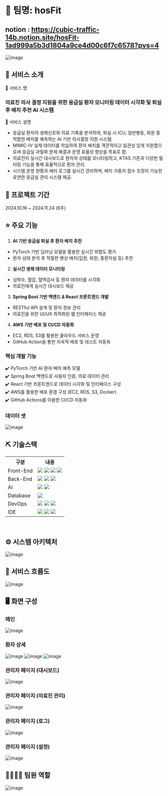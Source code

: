 # 📎 팀명: hosFit
## notion : https://cubic-traffic-14b.notion.site/hosFit-1ad999a5b3d1804a9ce4d00c6f7c6578?pvs=4
![image](https://github.com/user-attachments/assets/00440e78-d1f3-43a4-9843-feb6e103d1d2)



## 👀 서비스 소개
🔹 서비스 명<br>
 ### 의료진 의사 결정 지원을 위한 응급실 환자 모니터링 데이터 시각화 및 퇴실 후 배치 추천 AI 시스템

🔹 서비스 설명<br>
- 응급실 환자의 생체신호와 의료 기록을 분석하여, 퇴실 시 ICU, 일반병동, 퇴원 중 적합한 배치를 예측하는 AI 기반 의사결정 지원 시스템.
- MIMIC-IV 실제 데이터를 학습하여 환자 배치를 객관적이고 일관성 있게 지원함으로써 응급실 과밀화 문제 해결과 운영 효율성 향상을 목표로 함.
- 의료진이 실시간 대시보드로 환자의 상태를 모니터링하고, KTAS 기준과 다양한 필터링 기능을 통해 효율적으로 환자 관리.
- 시스템 운영 현황과 에러 로그를 실시간 관리하며, 배치 가중치 점수 조정이 가능한 유연한 응급실 관리 시스템 제공.

## 📅 프로젝트 기간
2024.10.16 ~ 2024.11.24 (6주)
<br>

## ⭐ 주요 기능
1. <strong>AI 기반 응급실 퇴실 후 환자 배치 추천</strong>
- PyTorch 기반 딥러닝 모델을 활용한 실시간 위험도 평가
- 환자 상태 분석 후 적절한 병상 배치(입원, 퇴원, 중환자실 등) 추천
2. <strong>실시간 생체 데이터 모니터링</strong>
- 심박수, 혈압, 혈액검사 등 환자 데이터를 시각화
- 의료진에게 실시간 대시보드 제공
3. <strong>Spring Boot 기반 백엔드 & React 프론트엔드 개발</strong>
- RESTful API 설계 및 환자 정보 관리
- 의료진을 위한 UI/UX 최적화된 웹 인터페이스 제공
4. <strong>AWS 기반 배포 및 CI/CD 자동화</strong>
- EC2, RDS, S3를 활용한 클라우드 서비스 운영
- GitHub Action을 통한 지속적 배포 및 테스트 자동화

### 핵심 개발 기능
✔️ PyTorch 기반 AI 환자 배치 예측 모델<br>
✔️ Spring Boot 백엔드로 사용자 인증, 의료 데이터 관리<br>
✔️ React 기반 프론트엔드로 데이터 시각화 및 인터페이스 구성<br>
✔️ AWS를 활용한 배포 환경 구성 (EC2, RDS, S3, Docker)<br>
✔️ GitHub Actions를 이용한 CI/CD 자동화
<br>

### 데이터 셋
![image](https://github.com/user-attachments/assets/e80bbd88-cb94-4f02-af37-1ae2a19ba35e)
<br>

## ⛏ 기술스택
<table>
    <tr>
        <th>구분</th>
        <th>내용</th>
    </tr>
    <tr>
        <td>Front-End</td>
        <td>
          <img src="https://img.shields.io/badge/HTML5-E34F26?style=for-the-badge&logo=HTML5&logoColor=white"/>
          <img src="https://img.shields.io/badge/CSS3-1572B6?style=for-the-badge&logo=CSS3&logoColor=white"/>
          <img src="https://img.shields.io/badge/react-%2320232a.svg?style=for-the-badge&logo=react&logoColor=%2361DAFB"/>
          <img src="https://img.shields.io/badge/JavaScript-F7DF1E?style=for-the-badge&logo=JavaScript&logoColor=white"/>
        </td>
    </tr>
    <tr>
        <td>Back-End</td>
        <td>
            <img src="https://img.shields.io/badge/Java-007396?style=for-the-badge&logo=java&logoColor=white"/>
            <img src="https://img.shields.io/badge/spring-%236DB33F.svg?style=for-the-badge&logo=spring&logoColor=white"/>
            <img src="https://img.shields.io/badge/flask-%23000.svg?style=for-the-badge&logo=flask&logoColor=white"/>
        </td>
    </tr>
    <tr>
        <td>AI</td>
        <td>
            <img src="https://img.shields.io/badge/scikit--learn-%23F7931E.svg?style=for-the-badge&logo=scikit-learn&logoColor=white"/>
            <img src="https://img.shields.io/badge/PyTorch-%23EE4C2C.svg?style=for-the-badge&logo=PyTorch&logoColor=white"/>
        </td>
    </tr>
    <tr>
        <td>Database</td>
        <td>
            <img src="https://img.shields.io/badge/mysql-4479A1.svg?style=for-the-badge&logo=mysql&logoColor=white"/>
        </td>
    </tr>
    <tr>
        <td>DevOps</td>
        <td>
            <img src="https://img.shields.io/badge/AWS-%23FF9900.svg?style=for-the-badge&logo=amazon-aws&logoColor=white"/>
            <img src="https://img.shields.io/badge/github%20actions-%232671E5.svg?style=for-the-badge&logo=githubactions&logoColor=white"/>
            <img src="https://img.shields.io/badge/docker-%230db7ed.svg?style=for-the-badge&logo=docker&logoColor=white"/>
        </td>
    </tr>
    <tr>
        <td>IDE</td>
        <td>
            <img src="https://img.shields.io/badge/Visual%20Studio-5C2D91.svg?style=for-the-badge&logo=visual-studio&logoColor=white"/>
            <img src="https://img.shields.io/badge/Eclipse-FE7A16.svg?style=for-the-badge&logo=Eclipse&logoColor=white"/>
            <img src="https://img.shields.io/badge/Postman-FF6C37?style=for-the-badge&logo=postman&logoColor=white"/>
        </td>
    </tr>
</table>



<br>

## ⚙ 시스템 아키텍처 
![image](https://github.com/user-attachments/assets/99b628b2-4e96-494f-a864-65f052d20395)

## 📌 서비스 흐름도
![image](https://github.com/user-attachments/assets/b737f3c6-c451-4015-ae45-d5ada38f8efb)
<br>

## 🖥 화면 구성

### 메인 
![image](https://github.com/user-attachments/assets/702d9783-a298-4107-a4c4-44943591dc17)
<br>

### 환자 상세
![image](https://github.com/user-attachments/assets/0132d647-b377-44bc-99fd-07f419831078)
![image](https://github.com/user-attachments/assets/59d829a0-3d70-4357-8e49-fc3bf58e32b1)
![image](https://github.com/user-attachments/assets/4fe234f8-aefe-4a4d-9bda-48c7b0b40d82)
<br>

### 관리자 페이지 (대시보드)
![image](https://github.com/user-attachments/assets/61477b24-421f-42d8-8bca-02d2d0e2ca6e)
<br>

### 관리자 페이지 (의료진 관리)
![image](https://github.com/user-attachments/assets/a38b6945-998e-43cd-b920-d085d73f36c2)
<br>

### 관리자 페이지 (로그)
![image](https://github.com/user-attachments/assets/bdbe4a69-4264-44f1-b6d7-0f665573440a)
<br>

### 관리자 페이지 (설정)
![image](https://github.com/user-attachments/assets/57ef78e8-2296-48a9-8323-720ecae841b8)
<br>


## 👨‍👩‍👦‍👦 팀원 역할
![image](https://github.com/user-attachments/assets/8541bffc-018b-42b1-bb4d-5bf0d09b8dcd)

